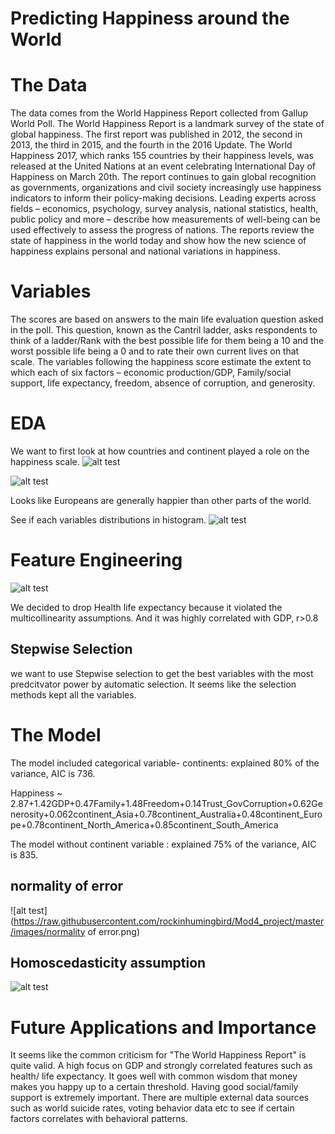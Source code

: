 # Predicting Happiness around the World
# The Data
The data comes from the World Happiness Report collected from Gallup World Poll. The World Happiness Report is a landmark survey of the state of global happiness. The first report was published in 2012, the second in 2013, the third in 2015, and the fourth in the 2016 Update. The World Happiness 2017, which ranks 155 countries by their happiness levels, was released at the United Nations at an event celebrating International Day of Happiness on March 20th. The report continues to gain global recognition as governments, organizations and civil society increasingly use happiness indicators to inform their policy-making decisions. Leading experts across fields – economics, psychology, survey analysis, national statistics, health, public policy and more – describe how measurements of well-being can be used effectively to assess the progress of nations. The reports review the state of happiness in the world today and show how the new science of happiness explains personal and national variations in happiness.

# Variables
The scores are based on answers to the main life evaluation question asked in the poll. This question, known as the Cantril ladder, asks respondents to think of a ladder/Rank with the best possible life for them being a 10 and the worst possible life being a 0 and to rate their own current lives on that scale. The variables following the happiness score estimate the extent to which each of six factors – economic production/GDP, Family/social support, life expectancy, freedom, absence of corruption, and generosity.

# EDA
We want to first look at how countries and continent played a role on the happiness scale.
![alt test](https://raw.githubusercontent.com/rockinhumingbird/Mod4_project/master/images/continentshappiness.png)



![alt test](https://raw.githubusercontent.com/rockinhumingbird/Mod4_project/master/images/map.png)


Looks like Europeans are generally happier than other parts of the world.

See if each variables distributions in histogram.
![alt test](https://raw.githubusercontent.com/rockinhumingbird/Mod4_project/master/images/featurescorrelation.png)


# Feature Engineering
![alt test](https://raw.githubusercontent.com/rockinhumingbird/Mod4_project/master/images/cor.png)

We decided to drop Health life expectancy because it violated the multicollinearity assumptions. And it was highly correlated with GDP, r>0.8
## Stepwise Selection
we want to use Stepwise selection to get the best variables with the most predcitvator power by automatic selection.
It seems like the selection methods kept all the variables.

# The Model
The model included categorical variable- continents: explained 80% of the variance, AIC is 736.

Happiness ~ 2.87+1.42GDP+0.47Family+1.48Freedom+0.14Trust_GovCorruption+0.62Generosity+0.062continent_Asia+0.78continent_Australia+0.48continent_Europe+0.78continent_North_America+0.85continent_South_America

The model without continent variable : explained 75% of the variance, AIC is 835.

## normality of error 
![alt test](https://raw.githubusercontent.com/rockinhumingbird/Mod4_project/master/images/normality of error.png)

## Homoscedasticity assumption
![alt test](https://raw.githubusercontent.com/rockinhumingbird/Mod4_project/master/images/residualplot.png)




# Future Applications and Importance

It seems like the common criticism for "The World Happiness Report" is quite valid. A high focus on GDP and strongly correlated features such as health/ life expectancy.
It goes well with common wisdom that money makes you happy up to a certain threshold. Having good social/family support is extremely important. 
There are multiple external data sources such as world suicide rates, voting behavior data etc to see if certain factors correlates with behavioral patterns. 


